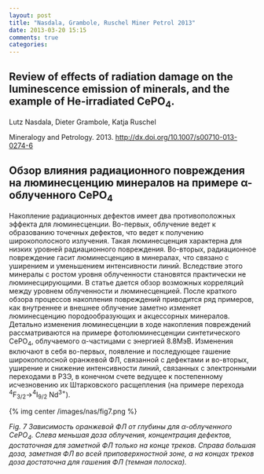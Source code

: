 ```yaml
---
layout: post
title: "Nasdala, Grambole, Ruschel Miner Petrol 2013"
date: 2013-03-20 15:15
comments: true
categories: 
---
```

## Review of effects of radiation damage on the luminescence emission of minerals, and the example of He-irradiated CePO<sub>4</sub>.

Lutz Nasdala, Dieter Grambole, Katja Ruschel

Mineralogy and Petrology. 2013. <http://dx.doi.org/10.1007/s00710-013-0274-6>

## Обзор влияния радиационного повреждения на люминесценцию минералов на примере α-облученного CePO<sub>4</sub>

Накопление радиационных дефектов имеет два противоположных эффекта для люминесценции. Во-первых, облучение ведет к образованию точечных дефектов, что ведет к получению широкополосного излучения. Такая люминесценция характерна для низких уровней радиационного повреждения. Во-вторых, радиационное повреждение гасит люминесценцию в минералах, что связано с уширением и уменьшением интенсивности линий. Вследствие этого минералы с ростом уровня облученности становятся практически не люминесцирующими. В статье дается обзор возможных корреляций между уровнем облученности и люминесценцией. После краткого обзора процессов накопления повреждений приводится ряд примеров, как внутреннее и внешнее облучение заметно изменяет люминесценцию породообразующих и акцессорных минералов. Детально изменения люминесценции в ходе накопления повреждений рассматриваются на примере фотолюминесценции синтетического CePO<sub>4</sub>, облучаемого α-частицами с энергией 8.8МэВ. Изменения включают в себя во-первых, появление и последующее гашение широкополосной оранжевой ФЛ, связанной с дефектами и во-вторых, уширение и снижение интенсивности линий, связанных с электронными переходами в РЗЭ, в конечном счете ведущее к постепенному исчезновению их Штарковского расщепления (на примере перехода <sup>4</sup>F<sub>3/2</sub>→<sup>4</sup>I<sub>9/2</sub> Nd<sup>3+</sup>).

{% img center /images/nas/fig7.png %}

_Fig. 7 Зависимость оранжевой ФЛ от глубины для α-облученного CePO<sub>4</sub>. Слева меньшая доза облучения, концентрация дефектов, достаточная для заметной ФЛ только на конце треков. Справа большая доза, заметная ФЛ во всей приповерхностной зоне, а на концах треков доза достаточна для гашения ФЛ (темная полоска)._

